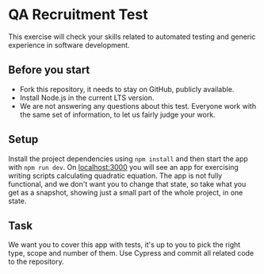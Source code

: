 # QA Recruitment Test
This exercise will check your skills related to automated testing and generic experience in software development.

## Before you start
- Fork this repository, it needs to stay on GitHub, publicly available.
- Install Node.js in the current LTS version.
- We are not answering any questions about this test. Everyone work with the same set of information, to let us fairly judge your work.

## Setup
Install the project dependencies using `npm install` and then start the app with `npm run dev`.
On [localhost:3000](http://localhost:3000) you will see an app for exercising writing scripts calculating quadratic equation.
The app is not fully functional, and we don't want you to change that state, so take what you get as a snapshot, showing just a small part of the whole project, in one state.

## Task
We want you to cover this app with tests, it's up to you to pick the right type, scope and number of them.
Use Cypress and commit all related code to the repository.
